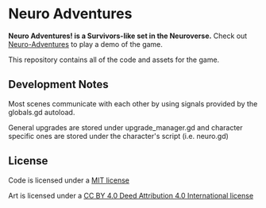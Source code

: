 # Neuro Adventures
**Neuro Adventures! is a Survivors-like set in the Neuroverse.** Check out [Neuro-Adventures](https://kotgedev.itch.io/neuro-adventures) to play a demo of the game. 

This repository contains all of the code and assets for the game. 

## Development Notes
Most scenes communicate with each other by using signals provided by the globals.gd autoload. 

General upgrades are stored under upgrade_manager.gd and character specific ones are stored under the character's script (i.e. neuro.gd)  

## License
Code is licensed under a [MIT license](LICENSE.md) 

Art is licensed under a [CC BY 4.0 Deed Attribution 4.0 International license](https://creativecommons.org/licenses/by/4.0/deed.en)

